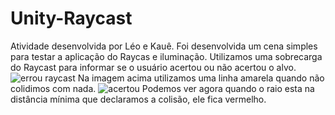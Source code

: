 
# Unity-Raycast

Atividade desenvolvida por Léo e Kauê.
Foi desenvolvida um cena simples para testar a aplicação do Raycas e iluminação.
Utilizamos uma sobrecarga do Raycast para informar se o usuário acertou ou não acertou o alvo.
![errou raycast](https://github.com/LeoMasago/Raycast-Unity/assets/101646035/0818e9df-dc37-4acb-967d-741f716bfc9a)
Na imagem acima utilizamos uma linha amarela quando não colidimos com nada.
![acertou](https://github.com/LeoMasago/Raycast-Unity/assets/101646035/fbdb51da-aa27-4cf5-99aa-c9cee9164dfa)
Podemos ver agora quando o raio esta na distância mínima que declaramos a colisão, ele fica vermelho.

